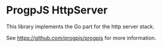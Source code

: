 # ProgpJS HttpServer

This library implements the Go part for the http server stack.  

See https://github.com/progpjs/progpjs for more information.